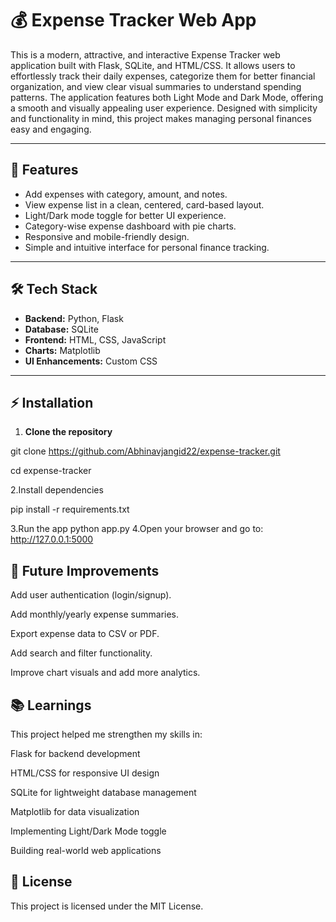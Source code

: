 # 💰 Expense Tracker Web App

This is a modern, attractive, and interactive Expense Tracker web application built with Flask, SQLite, and HTML/CSS. It allows users to effortlessly track their daily expenses, categorize them for better financial organization, and view clear visual summaries to understand spending patterns. The application features both Light Mode and Dark Mode, offering a smooth and visually appealing user experience. Designed with simplicity and functionality in mind, this project makes managing personal finances easy and engaging.

---

## 🚀 Features
- Add expenses with category, amount, and notes.
- View expense list in a clean, centered, card-based layout.
- Light/Dark mode toggle for better UI experience.
- Category-wise expense dashboard with pie charts.
- Responsive and mobile-friendly design.
- Simple and intuitive interface for personal finance tracking.

---

## 🛠 Tech Stack

- **Backend:** Python, Flask
- **Database:** SQLite
- **Frontend:** HTML, CSS, JavaScript
- **Charts:** Matplotlib
- **UI Enhancements:** Custom CSS


---

## ⚡ Installation

1. **Clone the repository**

git clone https://github.com/Abhinavjangid22/expense-tracker.git

cd expense-tracker

2.Install dependencies

pip install -r requirements.txt

3.Run the app
python app.py
4.Open your browser and go to:
http://127.0.0.1:5000

## 🎯 Future Improvements

Add user authentication (login/signup).

Add monthly/yearly expense summaries.

Export expense data to CSV or PDF.

Add search and filter functionality.

Improve chart visuals and add more analytics.

## 📚 Learnings

This project helped me strengthen my skills in:

Flask for backend development

HTML/CSS for responsive UI design

SQLite for lightweight database management

Matplotlib for data visualization

Implementing Light/Dark Mode toggle

Building real-world web applications


## 📄 License

This project is licensed under the MIT License.

